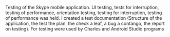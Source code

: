 Testing of the Skype mobile application. UI testing, tests for interruption, testing of performance, orientation testing, testing for interruption, testing of performance was held. I created a test documentation (Structure of the application, the test the plan, the check a leaf, a bug a contango, the report on testing). For testing were used by Charles and Android Studio programs
